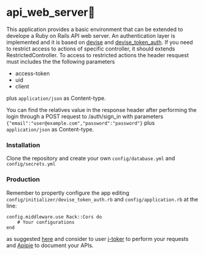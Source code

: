 # api_web_server

This application provides a basic environment that can be extended to develope a Ruby on Rails API web server.
An authentication layer is implemented and it is based on [devise](https://github.com/plataformatec/devise) and [devise_token_auth](https://github.com/lynndylanhurley/devise_token_auth). 
If you need to restrict access to actions of specific controller, it should extends RestrictedController.
To access to restricted actions the header resquest must includes the the following parameters
  - access-token
  - uid
  - client

plus ```application/json``` as Content-type.
  
You can find the relatives value in the response header after performing the login through a POST request to /auth/sign_in
with parameters 
```{"email":"user@example.com","password":"password"}``` plus ```application/json``` as Content-type.

### Installation

Clone the repository and create your own ```config/database.yml``` and ```config/secrets.yml```

### Production

Remember to propertly configure the app editing ```config/initializer/devise_token_auth.rb``` and ```config/application.rb``` at the line: 
```
config.middleware.use Rack::Cors do 
    # Your configurations
end
```
as suggested [here](https://github.com/lynndylanhurley/devise_token_auth#cors) and consider to user [j-toker](https://github.com/lynndylanhurley/j-toker) to perform your requests and [Apipie](https://github.com/Apipie/apipie-rails) to document your APIs.
